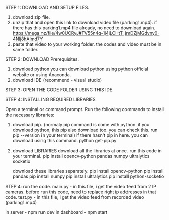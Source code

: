 STEP 1: DOWNLOAD AND SETUP FILES.

01. download zip file.
02. unzip that and open this link to download video file (parking1.mp4). if there has this parking1.mp4 file already, no need to download again.
    https://mega.nz/file/4w0UCRyJ#TV55n4q-1j4jLCHtT_jmDZjMGdvny0-4Nlj8hAImd7Y
03. paste that video to your working folder. the codes and video must be in same folder.

STEP 2: DOWNLOAD Prerequisites.

01. download python
    you can download python using python official website or using Anaconda.
02. download IDE (recommend - visual studio)

STEP 3: OPEN THE CODE FOLDER USING THIS IDE. 

STEP 4: INSTALLING REQUIRED LIBRARIES

Open a terminal or command prompt.
Run the following commands to install the necessary libraries:

01. download pip. (normaly pip command is come with python. if you download python, this pip also download too. you can check this. run pip --version in your terminal)
    if there hasn't pip in here. you can download using this command. 
    python get-pip.py

02. download LIBRARIES
    download all the libraries at once. run this code in your terminal.
        pip install opencv-python pandas numpy ultralytics socketio

    download these libraries separately.
        pip install opencv-python
        pip install pandas
        pip install numpy
        pip install ultralytics
        pip install python-socketio

STEP 4: run the code.
    main.py - in this file, i get the video feed from 2 IP cameras. before run this code, need to replace right ip addresses in that code.
    test.py - in this file, i get the video feed from recorded video (parking1.mp4)
     

in server - npm run dev
in dashboard - npm start     
